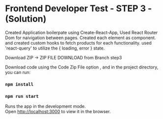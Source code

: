 # Frontend Developer Test - STEP 3 - (Solution)

Created Application boilerpate using Create-React-App, Used React Router Dom for naivigation between pages.
Created each element as component. and created custom hooks to fetch products for each functionality.
used 'react-query' to utilize the { loading, error } state.

Download ZIP -> ZIP FILE DOWNLOAD from Branch step3

Download code using the Code Zip File option , and in the project directory, you can run:

### `npm install`
### `npm run start`

Runs the app in the development mode.\
Open [http://localhost:3000](http://localhost:3000) to view it in the browser.


